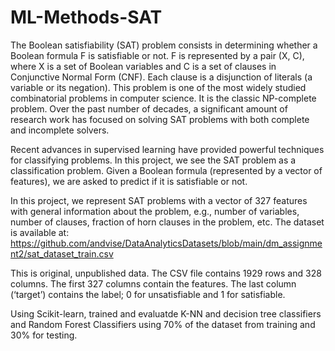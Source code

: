 # ML-Methods-SAT

The Boolean satisfiability (SAT) problem consists in determining whether a Boolean formula F is satisfiable or not. F is represented by a pair (X, C), where X is a set of Boolean variables and C is a set of clauses in Conjunctive Normal Form (CNF). Each clause is a disjunction of literals (a variable or its negation). This problem is one of the most widely studied combinatorial problems in computer science. It is the classic NP-complete problem. Over the past number of decades, a significant amount of research work has focused on solving SAT problems with both complete and incomplete solvers.

Recent advances in supervised learning have provided powerful techniques for classifying problems. In this project, we see the SAT problem as a classification problem. Given a Boolean formula (represented by a vector of features), we are asked to predict if it is
satisfiable or not.

In this project, we represent SAT problems with a vector of 327 features with general information about the problem, e.g., number of variables, number of clauses, fraction of horn clauses in the problem, etc. 
The dataset is available at:
https://github.com/andvise/DataAnalyticsDatasets/blob/main/dm_assignment2/sat_dataset_train.csv

This is original, unpublished data. The CSV file contains 1929 rows and 328 columns. The first 327 columns contain the features. The last column (‘target’) contains the label; 0 for unsatisfiable and 1 for satisfiable.

Using Scikit-learn, trained and evaluatde K-NN and decision tree classifiers and Random Forest Classifiers using 70% of the dataset from training and 30% for testing.
